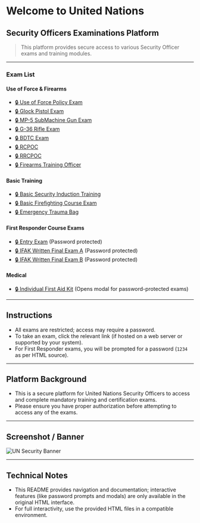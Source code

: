 # Welcome to United Nations

## Security Officers Examinations Platform

> This platform provides secure access to various Security Officer exams and training modules.

---

### Exam List

#### Use of Force & Firearms

- [🔒 Use of Force Policy Exam](D:/Python/images/welcome-Window/UseOfForcePolicyExam.html)
- [🔒 Glock Pistol Exam](D:/Python/images/welcome-Window/GlockExam.html)
- [🔒 MP-5 SubMachine Gun Exam](D:/Python/images/welcome-Window/MP5SubMachineGun.html)
- [🔒 G-36 Rifle Exam](D:/Python/images/welcome-Window/G36Rifle.html)
- [🔒 BDTC Exam](D:/Python/images/welcome-Window/BDTC.html)
- [🔒 RCPOC](D:/Python/images/welcome-Window/RCPOC.html)
- [🔒 RRCPOC](D:/Python/images/welcome-Window/RRCPOC.html)
- [🔒 Firearms Training Officer](D:/Python/images/welcome-Window/FirearmsTrainingOfficer.html)

#### Basic Training

- [🔒 Basic Security Induction Training](D:/Python/images/welcome-Window/BasicSecurityInduction.html)
- [🔒 Basic Firefighting Course Exam](D:/Python/images/welcome-Window/BasicFirefighting.html)
- [🔒 Emergency Trauma Bag](D:/Python/images/welcome-Window/TraumaBag.html)

#### First Responder Course Exams

- [🔒 Entry Exam](D:/Python/images/welcome-Window/EntryPreTest.html) (Password protected)
- [🔒 IFAK Written Final Exam A](D:/Python/images/welcome-Window/IFAKExam.html) (Password protected)
- [🔒 IFAK Written Final Exam B](D:/Python/images/welcome-Window/IFAKExam2.html) (Password protected)

#### Medical

- [🔒 Individual First Aid Kit](D:/Python/images/welcome-Window/BasicSecurityInduction.html) (Opens modal for password-protected exams)

---

## Instructions

- All exams are restricted; access may require a password.
- To take an exam, click the relevant link (if hosted on a web server or supported by your system).
- For First Responder exams, you will be prompted for a password (`1234` as per HTML source).

---

## Platform Background

- This is a secure platform for United Nations Security Officers to access and complete mandatory training and certification exams.
- Please ensure you have proper authorization before attempting to access any of the exams.

---

## Screenshot / Banner

![UN Security Banner](Pictures/UNSecurity.png)

---

## Technical Notes

- This README provides navigation and documentation; interactive features (like password prompts and modals) are only available in the original HTML interface.
- For full interactivity, use the provided HTML files in a compatible environment.
